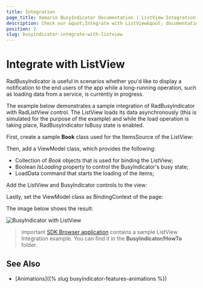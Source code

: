 ```yaml
---
title: Integration
page_title: Xamarin BusyIndicator Documentation | ListView Integration
description: Check our &quot;Integrate with ListView&quot; documentation article for Telerik BusyIndicator for Xamarin control.
position: 2
slug: busyindicator-integrate-with-listview
---
```


#  Integrate with ListView

RadBusyIndicator is useful in scenarios whether you'd like to display a notification to the end users of the app while a long-running operation, such as loading data from a service, is currently in progress. 

The example below demonstrates a sample integration of RadBusyIndicator with RadListView control. The ListView loads its data asynchronously (this is simulated for the purpose of the example) and while the load operation is taking place, RadBusyIndicator IsBusy state is enabled.

First, create a sample **Book** class used for the ItemsSource of the ListView:

<snippet id='busyindicator-withlistview-model' />

Then, add a ViewModel class, which provides the following:

* Collection of *Book* objects that is used for binding the ListView;
* Boolean *IsLoading* property to control the BusyIndicator's busy state;
* LoadData command that starts the loading of the items;

<snippet id='busyindicator-withlistview-csharp' />

Add the ListView and BusyIndicator controls to the view:

<snippet id='busyindicator-withlistview-xaml' />

Lastly, set the ViewModel class as BindingContext of the page:

<snippet id='busyindicator-withlistview-setvm' />

The image below shows the result:

![BusyIndicator with ListView](../images/busyindicator-withlistview.png)

>important [SDK Browser application](https://docs.telerik.com/devtools/xamarin/sdk-browser-overview#sdk-browser-application) contains a sample ListView Integration example. You can find it in the **BusyIndicator/HowTo** folder.


## See Also

- [Animations]({% slug busyindicator-features-animations %})